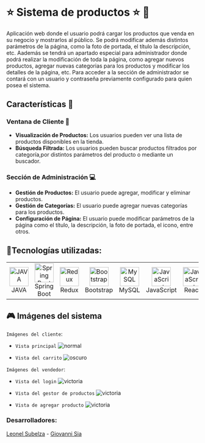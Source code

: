 # :star: Sistema de productos :star: :shirt:
<!--:star: Proyecto realizado por [Leonel Subelza](https://github.com/leonelSubelza) y [Giovanni Sia](https://github.com/GiovanniSia)-->
Aplicación web donde el usuario podrá cargar los productos que venda en su negocio y mostrarlos al público. Se podrá modificar además distintos parámetros de la página, como la foto de portada, el título la descripción, etc. Aademás se tendrá un apartado especial para administrador donde podrá realizar la modificación de toda la página, como agregar nuevos productos, agregar nuevas categorias para los productos y modificar los detalles de la página, etc. Para acceder a la sección de administrador se contará con un usuario y contraseña previamente configurado para quien posea el sistema.

## Características :pencil:

### Ventana de Cliente :man:

- **Visualización de Productos:** Los usuarios pueden ver una lista de productos disponibles en la tienda.
- **Búsqueda Filtrada:** Los usuarios pueden buscar productos filtrados por categoría,por distintos parámetros del producto o mediante un buscador.

### Sección de Administración :computer:

- **Gestión de Productos:** El usuario puede agregar, modificar y eliminar productos.
- **Gestión de Categorías:** El usuario puede agregar nuevas categorías para los productos.
- **Configuración de Página:** El usuario puede modificar parámetros de la página como el título, la descripción, la foto de portada, el icono, entre otros.


## :hammer:Tecnologías utilizadas:
<table align="center">
<tr>
    <td align="center" width="100">
      <a href="#">
        <img src="https://www.vectorlogo.zone/logos/java/java-icon.svg" width="50" height="50" alt="JAVA"/>
      </a>
      <br>JAVA
    </td>
        <td align="center" width="100">
      <a href="#">
        <img src="https://www.vectorlogo.zone/logos/springio/springio-icon.svg" width="50" height="50" alt="Spring Boot"/>
      </a>
      <br>Spring Boot
    </td>
        </td>
        <td align="center" width="100">
      <a href="#">
        <img src="https://www.vectorlogo.zone/logos/js_redux/js_redux-icon.svg" width="50" height="50" alt="Redux"/>
      </a>
      <br>Redux
    </td>
        <td align="center" width="100">
      <a href="#">
        <img src="https://www.vectorlogo.zone/logos/getbootstrap/getbootstrap-icon.svg" width="50" height="50" alt="Bootstrap" />
      </a>
      <br>Bootstrap
    </td>
        <td align="center" width="100">
      <a href="#">
        <img src="https://www.vectorlogo.zone/logos/mysql/mysql-icon.svg"  width="50" height="50" alt="MySQL" />
      </a>
      <br>MySQL
    </td>
    <td align="center" width="100">
      <a href="#">
        <img src="https://upload.wikimedia.org/wikipedia/commons/9/99/Unofficial_JavaScript_logo_2.svg" width="50" height="50" alt="JavaScript" />
      </a>
      <br>JavaScript
    </td>    
      <td align="center" width="100">
      <a href="#">
        <img src="https://cdn.worldvectorlogo.com/logos/react-2.svg" width="50" height="50" alt="JavaScript" />
      </a>
      <br>React
    </td>     
    <td align="center" width="100">
      <a href="#">
        <img src="https://upload.wikimedia.org/wikipedia/commons/6/61/HTML5_logo_and_wordmark.svg" width="50" height="50" alt="HTML5" />
      </a>
      <br>HTML5
    </td>
    </td> 
    <td align="center" width="100">
      <a href="#">
        <img src="https://upload.wikimedia.org/wikipedia/commons/d/d5/CSS3_logo_and_wordmark.svg" width="50" height="50" alt="CSS3" />
      </a>
      <br>CSS3
    </td>
  </tr>
</table>


## :video_game: Imágenes del sistema 
`Imágenes del cliente`:

- `Vista principal`
![normal](https://user-images.githubusercontent.com/76817363/227748053-4d33e066-ac01-464f-8316-9f8476e21ba8.png)

- `Vista del carrito`
![oscuro](https://user-images.githubusercontent.com/76817363/227748068-9baa13bd-210c-4a32-8552-0ca2b12c6362.png)

`Imágenes del vendedor`:

- `Vista del login`
![victoria](https://user-images.githubusercontent.com/76817363/227748069-ca23f877-7eff-475e-8d7c-0de870ecbe20.png)

- `Vista del gestor de productos`
![victoria](https://user-images.githubusercontent.com/76817363/227748071-af3697e1-58ec-4d29-bf65-e7e18b3bf4e7.png)

- `Vista de agregar producto`
![victoria](https://user-images.githubusercontent.com/76817363/227748070-975f1413-087c-40c5-9baf-2348d5bb530f.png)


### Desarrolladores:
[Leonel Subelza](https://www.linkedin.com/in/leonel-subelza-4b57a1215/) - [Giovanni Sia](https://www.linkedin.com/in/giovanni-sia/)
